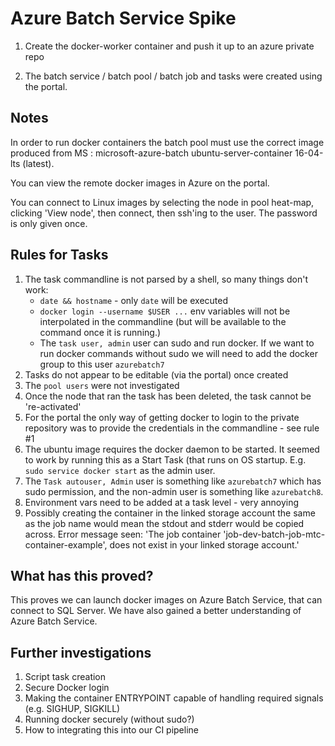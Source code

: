 # Azure Batch Service Spike

1. Create the docker-worker container and push it up to an azure private repo

2. The batch service / batch pool / batch job and tasks were created using the portal.

## Notes

In order to run docker containers the batch pool must use the correct image produced
from MS : microsoft-azure-batch ubuntu-server-container 16-04-lts (latest).

You can view the remote docker images in Azure on the portal.

You can connect to Linux images by selecting the node in pool heat-map, clicking 'View node', then connect, then ssh'ing
to the user.  The password is only given once.

## Rules for Tasks

1. The task commandline is not parsed by a shell, so many things don't work:
    * `date && hostname` - only `date` will be executed
    * `docker login --username $USER ...` env variables will not be interpolated in the commandline (but will be
    available to the command once it is running.)
    * The `task user, admin` user can sudo and run docker.  If we want to run docker commands without sudo we will need
    to add the docker group to this user `azurebatch7`
2. Tasks do not appear to be editable (via the portal) once created
3. The `pool users` were not investigated
4. Once the node that ran the task has been deleted, the task cannot be 're-activated'
5. For the portal the only way of getting docker to login to the private repository was to provide the credentials in
   the commandline - see rule #1
6. The ubuntu image requires the docker daemon to be started.  It seemed to work by running this as a Start Task (that
   runs on OS startup. E.g.   `sudo service docker start` as the admin user.
7. The `Task autouser, Admin` user is something like `azurebatch7` which has sudo permission, and the non-admin user is
   something like `azurebatch8`.
8. Environment vars need to be added at a task level - very annoying
9. Possibly creating the container in the linked storage account the same as the job name would mean the stdout and
   stderr would be copied across.  Error message seen:
   'The job container 'job-dev-batch-job-mtc-container-example', does not exist in your linked storage account.'


## What has this proved?

This proves we can launch docker images on Azure Batch Service, that can connect to SQL Server.  We have also gained a
better understanding of Azure Batch Service.

## Further investigations

1. Script task creation
2. Secure Docker login
3. Making the container ENTRYPOINT capable of handling required signals (e.g. SIGHUP, SIGKILL)
4. Running docker securely (without sudo?)
5. How to integrating this into our CI pipeline

